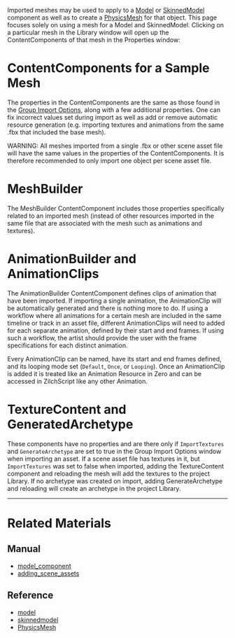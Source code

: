 Imported meshes may be used to apply to a [Model](https://github.com/zeroengineteam/ZeroDocs/zero_editor_documentation/zeromanual/graphics/models/model_component.markdown) or [SkinnedModel](https://github.com/zeroengineteam/ZeroDocs/zero_editor_documentation/zeromanual/graphics/models/model_component.markdown#skinned-model) component as well as to create a [PhysicsMesh](https://github.com/zeroengineteam/ZeroDocs/code_reference/class_reference/PhysicsMesh.markdown) for that object. This page focuses solely on using a mesh for a Model and SkinnedModel. Clicking on a particular mesh in the Library window will open up the ContentComponents of that mesh in the Properties window:

 # ContentComponents for a Sample Mesh

The properties in the ContentComponents are the same as those found in the [Group Import Options](https://github.com/zeroengineteam/ZeroDocs/zero_editor_documentation/zeromanual/graphics/adding_assets/adding_scene_assets.markdown#group-import-options), along with a few additional properties. One can fix incorrect values set during import as well as add or remove automatic resource generation (e.g. importing textures and animations from the same .fbx that included the base mesh).

WARNING: All meshes imported from a single .fbx or other scene asset file will have the same values in the properties of the ContentComponents. It is therefore recommended to only import one object per scene asset file.

 # MeshBuilder

The MeshBuilder ContentComponent includes those properties specifically related to an imported mesh (instead of other resources imported in the same file that are associated with the mesh such as animations and textures).

 # AnimationBuilder and AnimationClips

The AnimationBuilder ContentComponent defines clips of animation that have been imported. If importing a single animation, the AnimationClip will be automatically generated and there is nothing more to do. If using a workflow where all animations for a certain mesh are included in the same timeline or track in an asset file, different AnimationClips will need to added for each separate animation, defined by their start and end frames. If using such a workflow, the artist should provide the user with the frame specifications for each distinct animation.

Every AnimationClip can be named, have its start and end frames defined, and its looping mode set (`Default`, `Once`, or `Looping`). Once an AnimationClip is added it is treated like an Animation Resource in Zero and can be accessed in ZilchScript like any other Animation.

 # TextureContent and GeneratedArchetype

These components have no properties and are there only if `ImportTextures` and `GenerateArchetype` are set to true in the Group Import Options window when importing an asset. If a scene asset file has textures in it, but `ImportTextures` was set to false when imported, adding the TextureContent component and reloading the mesh will add the textures to the project Library. If no archetype was created on import, adding GenerateArchetype and reloading will create an archetype in the project Library.

---

 # Related Materials

 ## Manual
- [model_component](https://github.com/zeroengineteam/ZeroDocs/zero_editor_documentation/zeromanual/graphics/models/model_component.markdown)
- [adding_scene_assets](https://github.com/zeroengineteam/ZeroDocs/zero_editor_documentation/zeromanual/graphics/adding_assets/adding_scene_assets.markdown)

 ## Reference
- [model](https://github.com/zeroengineteam/ZeroDocs/code_reference/class_reference/model.markdown)
- [skinnedmodel](https://github.com/zeroengineteam/ZeroDocs/code_reference/class_reference/skinnedmodel.markdown)
- [PhysicsMesh](https://github.com/zeroengineteam/ZeroDocs/code_reference/class_reference/PhysicsMesh.markdown) 

 